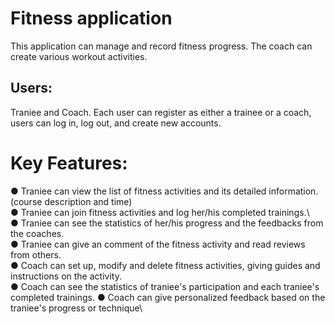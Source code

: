 # Fitness application

This application can manage and record fitness progress. The coach can create various workout activities.


## Users: 
Traniee and Coach. Each user can register as either a trainee or a coach, users can log in, log out, and create new accounts.

# Key Features:
● Traniee can view the list of fitness activities and its detailed information.(course description and time)\
● Traniee can join fitness activities and log her/his completed trainings.\  
● Traniee can see the statistics of her/his progress and the feedbacks from the coaches.\
● Traniee can give an comment of the fitness activity and read reviews from others.\
● Coach can set up, modify and delete fitness activities, giving guides and instructions on the activity. \
● Coach can see the statistics of traniee's participation and each traniee's completed trainings.
● Coach can give personalized feedback based on the traniee's progress or technique\



